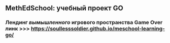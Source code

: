 ## MethEdSchool: учебный проект GO

### Лендинг _вымышленного_ игрового пространства **Game Over** линк >>> https://soullesssoldier.github.io/meschool-learning-go/
